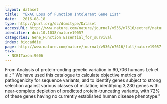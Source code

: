 ```yaml
---
layout: dataset
title:  "ExAC Loss of Function Intolerant Gene List"
date:   2016-08-18
type: http://purl.org/dc/dcmitype/Dataset
accessURL: http://www.nature.com/nature/journal/v536/n7616/extref/nature19057-s2.zip
identifier: doi:10.1038/nature19057
categories: Gene_Function Essential_for_survival
index: biocaddie
page: http://www.nature.com/nature/journal/v536/n7616/full/nature19057.html
taxa:
 - NCBITaxon:9606
---
```


From Analysis of protein-coding genetic variation in 60,706 humans Lek et al.: " We have used this catalogue to calculate objective metrics of pathogenicity for sequence variants,
and to identify genes subject to strong selection against various classes of mutation;
identifying 3,230 genes with near-complete depletion of predicted protein-truncating variants,
with 72% of these genes having no currently established human disease phenotype."

